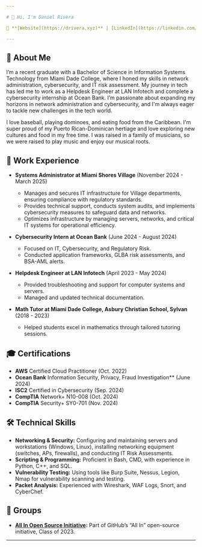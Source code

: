 ```yaml
---

# 👋 Hi, I'm Daniel Rivera

🔗 **[Website](https://drivera.xyz)** | [LinkedIn](https://linkedin.com/in/drivera021) | [Credly](https://www.credly.com/users/daniel-rivera.8421f267)

---
```


## 🚀 About Me

I’m a recent graduate with a Bachelor of Science in Information Systems Technology from Miami Dade College, where I honed my skills in network administration, cybersecurity, and IT risk assessment. My journey in tech has led me to work as a Helpdesk Engineer at LAN Infotech and complete a cybersecurity internship at Ocean Bank. I’m passionate about expanding my horizons in network administration and cybersecurity, and I'm always eager to tackle new challenges in the tech world.

I love baseball, playing dominoes, and eating food from the Caribbean. I'm super proud of my Puerto Rican-Dominican hertiage and love exploring new cultures and food in my free time. I was raised in a family of musicians, so we were raised to play music and enjoy our musical roots.

## 💼 Work Experience

- **Systems Administrator at Miami Shores Village** (November 2024 - March 2025)
  - Manages and secures IT infrastructure for Village departments, ensuring compliance with regulatory standards.
  - Provides technical support, conducts system audits, and implements cybersecurity measures to safeguard data and networks.
  - Optimizes infrastructure by managing servers, networks, and critical IT systems for operational efficiency.

- **Cybersecurity Intern at Ocean Bank** (June 2024 - August 2024)
  - Focused on IT, Cybersecurity, and Regulatory Risk.
  - Conducted application frameworks, GLBA risk assessments, and BSA-AML alerts.

- **Helpdesk Engineer at LAN Infotech** (April 2023 - May 2024)
  - Provided troubleshooting and support for computer systems and servers.
  - Managed and updated technical documentation.

- **Math Tutor at Miami Dade College, Asbury Christian School, Sylvan** (2018 - 2023)
  - Helped students excel in mathematics through tailored tutoring sessions.

## 🎓 Certifications

- **AWS** Certified Cloud Practitioner (Oct. 2022)
- **Ocean Bank** Information Security, Privacy, Fraud Investigation** (June 2024)
- **ISC2** Certified in Cybersecurity (Sep. 2024)
- **CompTIA** Network+ N10-008 (Oct. 2024)
- **CompTIA** Security+ SY0-701 (Nov. 2024)

## 🛠 Technical Skills

- **Networking & Security:** Configuring and maintaining servers and workstations (Windows, Linux), installing networking equipment (switches, APs, firewalls), and conducting IT Risk Assessments.
- **Scripting & Programming:** Proficient in Bash, CMD, with experience in Python, C++, and SQL.
- **Vulnerability Testing:** Using tools like Burp Suite, Nessus, Legion, Nmap for vulnerability scanning and testing.
- **Packet Analysis:** Experienced with Wireshark, WAF Logs, Snort, and CyberChef.


## 🌱 Groups

- **[All In Open Source Initiative](https://github.com/AllInOpenSource/All-In-For-Students-Graduation-2023):** Part of GitHub’s “All In” open-source initiative, Class of 2023.

---
